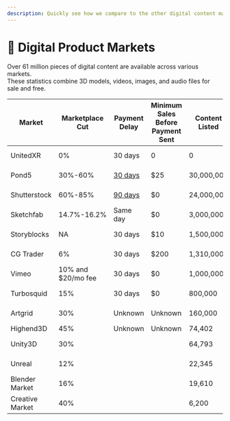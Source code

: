 ```yaml
---
description: Quickly see how we compare to the other digital content marketplaces
---
```


# 📀 Digital Product Markets

Over 61 million pieces of digital content are available across various markets.\
These statistics combine 3D models, videos, images, and audio files for sale and free.

| Market          | Marketplace Cut    | Payment Delay                                                                                                                                                                                                              | Minimum Sales Before Payment Sent | Content Listed | Employees                                                                                                                                                                                                         | Creators  | Annual Revenue                                                                                                                                                                                                                            | Funding Raised                                                                          |
| --------------- | ------------------ | -------------------------------------------------------------------------------------------------------------------------------------------------------------------------------------------------------------------------- | --------------------------------- | -------------- | ----------------------------------------------------------------------------------------------------------------------------------------------------------------------------------------------------------------- | --------- | ----------------------------------------------------------------------------------------------------------------------------------------------------------------------------------------------------------------------------------------- | --------------------------------------------------------------------------------------- |
| UnitedXR        | 0%                 | 30 days                                                                                                                                                                                                                    | 0                                 | 0              | 16 [(Est. Size)](../tokenomics/development-costs.md)                                                                                                                                                              | 0         | $0                                                                                                                                                                                                                                        | $0                                                                                      |
| Pond5           | 30%-60%            | [30 days](https://contributor.pond5.com/getting-started/payout-overview/#:\~:text=We%20send%20out%20payments%20on,15th%20to%20receive%20a%20payout.\&text=You%20have%20the%20option%20of,that%20works%20best%20for%20you.) | $25                               | 30,000,000     | [351](https://growjo.com/company/Pond5)                                                                                                                                                                           | 60,000    | [$64.6 Million](https://growjo.com/company/Pond5)                                                                                                                                                                                         | [$61.5 Million](https://growjo.com/company/Pond5)                                       |
| Shutterstock    | 60%-85%            | [90 days](https://support.submit.shutterstock.com/s/article/Why-is-my-account-in-a-90-day-waiting-period?language=en\_US)                                                                                                  | $0                                | 24,000,000     | [967](https://www.macroaxis.com/invest/ratio/SSTK/Number-of-Employees)                                                                                                                                            | 1,000,000 | [$835 Million](https://investor.shutterstock.com/news-releases/news-release-details/shutterstock-reports-fourth-quarter-and-full-year-2021-financial#:\~:text=Revenue%20of%20%24835%20million%20to,of%20between%20%243.65%20to%20%243.80) | [$76 Million](https://www.crunchbase.com/organization/shutterstock/company\_financials) |
| Sketchfab       | 14.7%-16.2%        | Same day                                                                                                                                                                                                                   | $0                                | 3,000,000      | [73](https://craft.co/sketchfab)                                                                                                                                                                                  | 6,000,000 | [$8.4 Million](https://growjo.com/company/Sketchfab)                                                                                                                                                                                      | [$12 Million](https://craft.co/sketchfab)                                               |
| Storyblocks     | NA                 | 30 days                                                                                                                                                                                                                    | $10                               | 1,500,000      | [213](https://growjo.com/company/Storyblocks)                                                                                                                                                                     | 150,000   | [$48 Million](https://growjo.com/company/Storyblocks)                                                                                                                                                                                     | [$18.5 Million](https://www.crunchbase.com/organization/video-blocks)                   |
| CG Trader       | 6%                 | 30 days                                                                                                                                                                                                                    | $200                              | 1,310,000      | [363](https://craft.co/cgtrader)                                                                                                                                                                                  | 5,400,000 | [$19 Million](https://www.zoominfo.com/c/cgtrader/355033272)                                                                                                                                                                              | [$12.1 Million](https://craft.co/cgtrader)                                              |
| Vimeo           | 10% and $20/mo fee | 30 days                                                                                                                                                                                                                    | $0                                | 1,000,000      | [1403](https://growjo.com/company/Vimeo)                                                                                                                                                                          | 1,900,000 | [$290 Million](https://growjo.com/company/Vimeo)                                                                                                                                                                                          | [$450 Million](https://www.crunchbase.com/organization/vimeo)                           |
| Turbosquid      | 15%                | 30 days                                                                                                                                                                                                                    | $0                                | 800,000        | [82](https://www.dnb.com/business-directory/company-profiles.turbo\_squid\_inc.91dd3479f1c88b1e3b0e676ea7bc5b70.html)                                                                                             | Unknown   | [$11.73 Million](https://www.dnb.com/business-directory/company-profiles.turbo\_squid\_inc.91dd3479f1c88b1e3b0e676ea7bc5b70.html)                                                                                                         | [$6.5 Million](https://www.crunchbase.com/organization/turbosquid/company\_financials)  |
| Artgrid         | 30%                | Unknown                                                                                                                                                                                                                    | Unknown                           | 160,000        | [100](https://www.calcalistech.com/ctech/articles/0,7340,L-3836750,00.html)                                                                                                                                       | Unknown   | [$50 Million](https://www.owler.com/company/artlist2)                                                                                                                                                                                     | [$48 Million](https://www.crunchbase.com/organization/artlist)                          |
| Highend3D       | 45%                | Unknown                                                                                                                                                                                                                    | Unknown                           | 74,402         | Unknown                                                                                                                                                                                                           | Unknown   | Unknown                                                                                                                                                                                                                                   | Unknown                                                                                 |
| Unity3D         | 30%                |                                                                                                                                                                                                                            |                                   | 64,793         | [5000](https://www.owler.com/company/unity3d)                                                                                                                                                                     | 1,500,000 | [$1.1 Billion](https://www.owler.com/company/unity3d)                                                                                                                                                                                     | [$3.5 Billion](https://www.owler.com/company/unity3d)                                   |
| Unreal          | 12%                |                                                                                                                                                                                                                            |                                   | 22,345         | [350](https://www.zippia.com/unreal-engine-careers-2149448/)                                                                                                                                                      | 7,000,000 | [$124 Million](https://www.gamedeveloper.com/business/epic-v-apple-trial-offers-rare-look-into-epic-financials-billions-of-i-fortnite-i-revenue)                                                                                          | Unknown                                                                                 |
| Blender Market  | 16%                |                                                                                                                                                                                                                            |                                   | 19,610         | [43](https://craft.co/blender)                                                                                                                                                                                    | 2,987     | Unknown                                                                                                                                                                                                                                   | Unknown                                                                                 |
| Creative Market | 40%                |                                                                                                                                                                                                                            |                                   | 6,200          | [36](https://www.dnb.com/business-directory/company-profiles.creative\_market\_labs\_inc.5865763774411df2d1a2b009a2cd6b4e.html#:\~:text=Creative%20Market%20Labs%2C%20Inc.%20has,million%20in%20sales%20\(USD\).) | 1,000,000 | [$4.66 Million](https://www.dnb.com/business-directory/company-profiles.creative\_market\_labs\_inc.5865763774411df2d1a2b009a2cd6b4e.html#:\~:text=Creative%20Market%20Labs%2C%20Inc.%20has,million%20in%20sales%20\(USD\).)              | [$15 Million](https://www.crunchbase.com/organization/creativemarket)                   |
